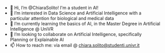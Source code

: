- 👋 Hi, I’m @ChiaraSolito! I'm a student in AI!
- 👀 I’m interested in Data Science and Artificial Intelligence with a particular attention for biological and medical data
- 🌱 I’m currently learning the basics of AI, in the Master Degree in Artificial Intelligence @ UniVR
- 💞️ I’m looking to collaborate on Artificial Intelligence, specifically Planning or Explainable AI
- 📫 How to reach me: via email @ chiara.solito@studenti.univr.it
